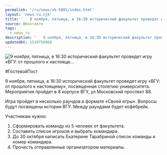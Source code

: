 ```yaml
---
permalink: '/ru/news/vk-5801/index.html'
layout: 'news.ru.njk'
title: '   9 ноября, пятница, в 16:30 исторический факультет проведет игру «ВГУ: от прошлого к настояще…'
source: ВКонтакте
tags:
  - news_ru
description: '   9 ноября, пятница, в 16:30 исторический факультет проведет игру «ВГУ: от прошлого к настояще…'
updatedAt: 1539756060
---
```

![   9 ноября, пятница, в 16:30 исторический факультет проведет игру «ВГУ: от прошлого к настояще…](https://sun9-19.userapi.com/impf/c845321/v845321812/10f480/iAw3UWGLoxg.jpg?size=1200x815&quality=96&proxy=1&sign=84233e430b10de76b4b10eb52f28b4e0&c_uniq_tag=2bDaY8noewH53MmAllZ9d7E7CohJBaedAdUu89fDpLo&type=album)

#ГостевойПост

9 ноября, пятница, в 16:30 исторический факультет проведет игру «ВГУ: от прошлого к настоящему», посвященная столетию университета. Мероприятия пройдет в 8 корпусе ВГУ, ул Московский проспект 88.

Игра пройдет в несколько раундов в формате «Своей игры». Вопросы будут посвящены истории ВГУ. Между раундами будет кофебрейк.

Участникам нужно:
1. Сформировать команду из 5 человек от факультета.
2. Составить список игроков и выбрать командира.
3. До 30 октября написать Екатерине Тарабриной список команды и номер командира.
4. Прочесть отправленные организатором материалы.
